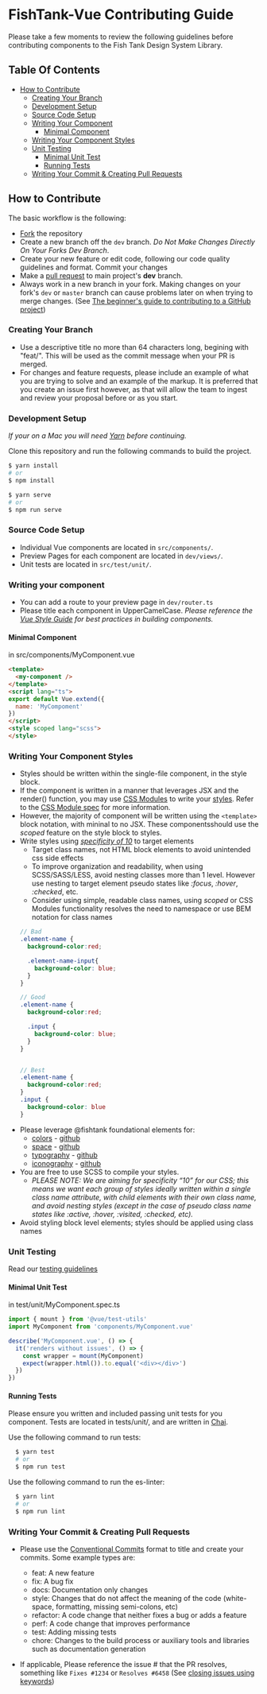 # FishTank-Vue Contributing Guide
Please take a few moments to review the following guidelines before contributing components to the Fish Tank Design System Library.

## Table Of Contents
  * [How to Contribute](#how-to-contribute)
    * [Creating Your Branch](#creating-your-branch)
    * [Development Setup](#development-setup)
    * [Source Code Setup](#source-code-setup)
    * [Writing Your Component](#writing-your-component)
      * [Minimal Component](#minimal-component)
    * [Writing Your Component Styles](#writing-your-component-styles)
    * [Unit Testing](#unit-testing)
      * [Minimal Unit Test](#minimal-unit-test)
      * [Running Tests](#running-tests)
    * [Writing Your Commit & Creating Pull Requests](#writing-your-commit-&-creating-pull-requests)

## How to Contribute

The basic workflow is the following:

* [Fork](https://github.com/bloombergbna/fishtank-vue/fork) the repository
* Create a new branch off the `dev` branch. _Do Not Make Changes Directly On Your Forks Dev Branch_.
* Create your new feature or edit code, following our code quality guidelines and format. Commit your changes
* Make a [pull request](https://help.github.com/articles/using-pull-requests) to main project's **dev** branch.
* Always work in a new branch in your fork. Making changes on your fork's `dev` or `master` branch can cause problems later on when trying to merge changes. (See [The beginner's guide to contributing to a GitHub project](https://akrabat.com/the-beginners-guide-to-contributing-to-a-github-project/))

### Creating Your Branch
* Use a descriptive title no more than 64 characters long, begining with "feat/". This will be used as the commit message when your PR is merged. 
* For changes and feature requests, please include an example of what you are trying to solve and an example of the markup. It is preferred that you create an issue first however, as that will allow the team to ingest and review your proposal before or as you start.

### Development Setup
_If your on a Mac you will need [Yarn](https://yarnpkg.com/lang/en/) before continuing._

Clone this repository and run the following commands to build the project.
``` sh
$ yarn install 
# or
$ npm install

$ yarn serve
# or
$ npm run serve
```

### Source Code Setup
* Individual Vue components are located in `src/components/`.
* Preview Pages for each component are located in `dev/views/`.
* Unit tests are located in `src/test/unit/`.

### Writing your component
* You can add a route to your preview page in `dev/router.ts`
* Please title each component in UpperCamelCase. _Please reference the [Vue Style Guide](https://vuejs.org/v2/style-guide/) for best practices in building components._

#### Minimal Component
in src/components/MyComponent.vue
```html
<template>
  <my-component />
</template>
<script lang="ts">
export default Vue.extend({
  name: 'MyCompoment'
})
</script>
<style scoped lang="scss">
</style>
```

### Writing Your Component Styles
* Styles should be written within the single-file component, in the style block. 
* If the component is written in a manner that leverages JSX and the render() function, you may use [CSS Modules](https://github.com/css-modules/css-modules) to write your [styles](https://vue-loader.vuejs.org/guide/css-modules.html#usage). Refer to the [CSS Module spec](https://github.com/css-modules/css-modules) for more information.
* However, the majority of component will be written using the ```<template>``` block notation, with mininal to no JSX. These componentsshould use the _scoped_ feature on the style block to styles.
* Write styles using [_specificity of 10_](https://css-tricks.com/specifics-on-css-specificity/) to target elements
  * Target class names, not HTML block elements to avoid unintended css side effects
  * To improve organization and readability, when using SCSS/SASS/LESS, avoid nesting classes more than 1 level. However use nesting to target element pseudo states like _:focus_, _:hover_, _:checked_,  etc.
  * Consider using simple, readable class names, using _scoped_ or CSS Modules functionality resolves the need to namespace or use BEM notation for class names
  ```scss
  // Bad
  .element-name {
    background-color:red;

    .element-name-input{
      background-color: blue;
    }
  }

  // Good
  .element-name {
    background-color:red;

    .input {
      background-color: blue;
    }
  }


  // Best
  .element-name {
    background-color:red;
  }
  .input {
    background-color: blue
  }
  ```
* Please leverage @fishtank foundational elements for: 
  * [colors](https://www.npmjs.com/package/@fishtank/colors) - [github](https://github.com/bloombergbna/fishtank-colors)
  * [space](https://www.npmjs.com/package/@fishtank/space) - [github](https://github.com/bloombergbna/fishtank-space)
  * [typography](https://www.npmjs.com/package/@fishtank/type) - [github](https://github.com/bloombergbna/fishtank-type)
  * [iconography](https://www.npmjs.com/package/@fishtank/icons) - [github](https://github.com/bloombergbna/fishtank-icons)
* You are free to use SCSS to compile your styles. 
  * _PLEASE NOTE: We are aiming for specificity “10” for our CSS; this means we want each group of styles ideally written within a single class name attribute, with child elements with their own class name, and avoid nesting styles (except in the case of pseudo class name states like :active, :hover, :visited, :checked, etc)._
* Avoid styling block level elements; styles should be applied using class names

### Unit Testing
Read our [testing guidelines](TESTING.md)

#### Minimal Unit Test
in test/unit/MyComponent.spec.ts
```js
import { mount } from '@vue/test-utils'
import MyComponent from 'components/MyComponent.vue'

describe('MyComponent.vue', () => {
  it('renders without issues', () => {
    const wrapper = mount(MyComponent)
    expect(wrapper.html()).to.equal('<div></div>')
  })
})
```

#### Running Tests
Please ensure you written and included passing unit tests for you component. Tests are located in tests/unit/, and are written in [Chai](http://www.chaijs.com/).

Use the following command to run tests: 
```sh
  $ yarn test
  # or
  $ npm run test
```

Use the following command to run the es-linter: 
```sh
  $ yarn lint
  # or
  $ npm run lint
```

### Writing Your Commit & Creating Pull Requests
* Please use the [Conventional Commits](https://conventionalcommits.org/) format to title and create your commits. Some example types are:
  * feat: A new feature
  * fix: A bug fix
  * docs: Documentation only changes
  * style: Changes that do not affect the meaning of the code (white-space, formatting, missing semi-colons, etc)
  * refactor: A code change that neither fixes a bug or adds a feature
  * perf: A code change that improves performance
  * test: Adding missing tests
  * chore: Changes to the build process or auxiliary tools and libraries such as documentation generation

* If applicable, Please reference the issue # that the PR resolves, something like `Fixes #1234` or `Resolves #6458` (See [closing issues using keywords](https://help.github.com/articles/closing-issues-using-keywords/))